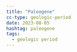 ```yaml
---
title: "Paleogene"
cc-type: geologic-period
date: 2023-08-05
hashtag: paleogene
tags:
  - geologic period
---
```

